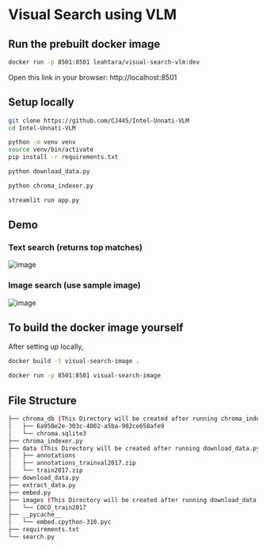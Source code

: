 # Visual Search using VLM

## Run the prebuilt docker image

```bash 
docker run -p 8501:8501 leahtara/visual-search-vlm:dev
```
Open this link in your browser: http://localhost:8501

## Setup locally

```bash
git clone https://github.com/CJ445/Intel-Unnati-VLM
cd Intel-Unnati-VLM
```

```bash
python -m venv venv
source venv/bin/activate
pip install -r requirements.txt
```

```bash
python download_data.py
```

```bash
python chroma_indexer.py
```

```bash
streamlit run app.py
```


## Demo
### Text search (returns top matches)
![image](https://github.com/user-attachments/assets/afd9ed61-e84b-42c4-abcb-c7dd83785ab2)
### Image search (use sample image)
![image](https://github.com/user-attachments/assets/2743c078-eccf-467b-85af-f28f7cad2c8b)


## To build the docker image yourself
 After setting up locally,
```bash
docker build -t visual-search-image .
```

```bash
docker run -p 8501:8501 visual-search-image
```

## File Structure
```bash
├── chroma_db (This Directory will be created after running chroma_indexer.py)
│   ├── 6a958e2e-303c-4002-a5ba-902ce658afe9
│   └── chroma.sqlite3
├── chroma_indexer.py
├── data (This Directory will be created after running download_data.py)
│   ├── annotations
│   ├── annotations_trainval2017.zip
│   └── train2017.zip
├── download_data.py
├── extract_data.py
├── embed.py
├── images (This Directory will be created after running download_data.py)
│   └── COCO_train2017
├── __pycache__
│   └── embed.cpython-310.pyc
├── requirements.txt
└── search.py
```
